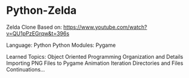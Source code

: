 # Python-Zelda

Zelda Clone Based on: https://www.youtube.com/watch?v=QU1pPzEGrqw&t=396s

Language: Python
Python Modules: Pygame

Learned Topics:
Object Oriented Programming
Organization and Details
Importing PNG Files to Pygame
Animation Iteration
Directories and Files
Continuations...

